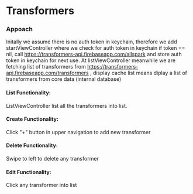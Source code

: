 # Transformers

### Appoach
Initally we assume there is no auth token in keychain, therefore we add startViewController where we check for auth token in keychain if token == nil, call https://transformers-api.firebaseapp.com/allspark and store auth token in keychain for next use. At listViewController meanwhile we are fetching list of transformers from https://transformers-api.firebaseapp.com/transformers , display cache list means diplay a list of transformers from core data (internal database)


#### List Functionality:
ListViewController list all the transformers into list.
 
#### Create Functionality:
Click "+" button in upper navigation to add new transformer

#### Delete Functionality:
Swipe to left to delete any transformer

#### Edit Functionality:
Click any transformer into list
